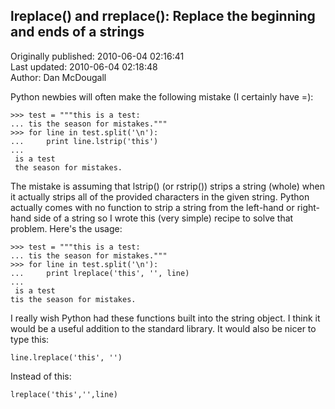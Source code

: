 ## lreplace() and rreplace(): Replace the beginning and ends of a strings  
Originally published: 2010-06-04 02:16:41  
Last updated: 2010-06-04 02:18:48  
Author: Dan McDougall  
  
Python newbies will often make the following mistake (I certainly have =):

    >>> test = """this is a test:
    ... tis the season for mistakes."""
    >>> for line in test.split('\n'):
    ...     print line.lstrip('this')
    ... 
     is a test
     the season for mistakes.

The mistake is assuming that lstrip() (or rstrip()) strips a string (whole) when it actually strips all of the provided characters in the given string.  Python actually comes with no function to strip a string from the left-hand or right-hand side of a string so I wrote this (very simple) recipe to solve that problem.  Here's the usage:

    >>> test = """this is a test:
    ... tis the season for mistakes."""
    >>> for line in test.split('\n'):
    ...     print lreplace('this', '', line)
    ... 
     is a test
    tis the season for mistakes.

I really wish Python had these functions built into the string object.  I think it would be a useful addition to the standard library.  It would also be nicer to type this:

    line.lreplace('this', '')

Instead of this:

    lreplace('this','',line)